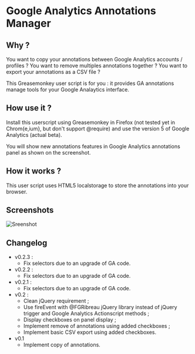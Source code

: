 Google Analytics Annotations Manager
====================================

Why ?
-----
You want to copy your annotations between Google Analytics accounts /
profiles ?
You want to remove multiples annotations together ?
You want to export your annotations as a CSV file ?

This Greasemonkey user script is for you : it provides GA annotations
manage tools for your Google Analaytics interface.

How use it ?
------------
Install this userscript using Greasemonkey in Firefox (not tested yet
in Chrom{e,ium}, but don't support @require) and use the version 5 of
Google Analytics (actual beta).

You will show new annotations features in Google Analytics annotations
panel as shown on the screenshot.

How it works ?
--------------
This user script uses HTML5 localstorage to store the annotations into
your browser.

Screenshots
-----------
![Sreenshot](https://lh5.googleusercontent.com/--qEEkeRfe0k/TljN9Egc1yI/AAAAAAAAAGk/a1drHp2QyvM/GA-Annotations-v0.2.PNG)

Changelog
---------
-   v0.2.3 :
    -    Fix selectors due to an upgrade of GA code.
-   v0.2.2 :
    -    Fix selectors due to an upgrade of GA code.
-   v0.2.1 :
    -    Fix selectors due to an upgrade of GA code.
-   v0.2 :
    -    Clean jQuery requirement ;
    -    Use fireEvent with @FGRibreau jQuery library instead of
         jQuery trigger and Google Analytics Actionscript methods ;
    -    Display checkboxes on panel display ;
    -    Implement remove of annotations using added checkboxes ;
    -    Implement basic CSV export using added checkboxes.
-   v0.1
    -    Implement copy of annotations.
